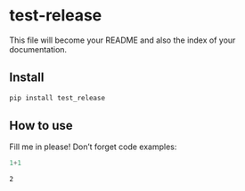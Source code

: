 test-release
================

<!-- WARNING: THIS FILE WAS AUTOGENERATED! DO NOT EDIT! -->

This file will become your README and also the index of your
documentation.

## Install

``` sh
pip install test_release
```

## How to use

Fill me in please! Don’t forget code examples:

``` python
1+1
```

    2
